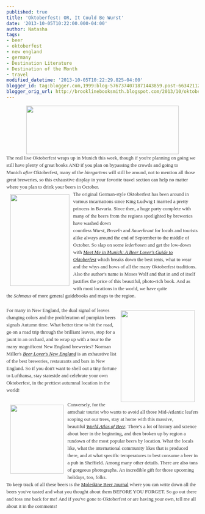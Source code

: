 ```yaml
---
published: true
title: 'Oktoberfest: OR, It Could Be Wurst'
date: '2013-10-05T10:22:00.000-04:00'
author: Natasha
tags:
- beer
- oktoberfest
- new england
- germany
- Destination Literature
- Destination of the Month
- travel
modified_datetime: '2013-10-05T10:22:29.825-04:00'
blogger_id: tag:blogger.com,1999:blog-5767374071871443859.post-6634211248978923613
blogger_orig_url: http://brooklinebooksmith.blogspot.com/2013/10/oktoberfest-or-it-could-be-wurst.html
---
```


<div data-mce-style="text-align: center;" style="color: #333333; font-family: Georgia, 'Times New Roman', 'Bitstream Charter', Times, serif; font-size: 13px; line-height: 19px; text-align: center;"><a data-mce-href="http://globecornerbookstore.com/blogs/wp-content/uploads/2013/10/oktoberfest1.jpg" href="http://globecornerbookstore.com/blogs/wp-content/uploads/2013/10/oktoberfest1.jpg"><img alt="" class="aligncenter  wp-image-9632" data-mce-src="http://globecornerbookstore.com/blogs/wp-content/uploads/2013/10/oktoberfest1-1024x326.jpg" height="127" src="http://globecornerbookstore.com/blogs/wp-content/uploads/2013/10/oktoberfest1-1024x326.jpg" style="border: 0px; display: block; margin-left: auto; margin-right: auto;" title="oktoberfest" width="400" /></a></div><div style="color: #333333; font-family: Georgia, 'Times New Roman', 'Bitstream Charter', Times, serif; font-size: 13px; line-height: 19px;">The real live Oktoberfest wraps up in Munich this week, though if you're planning on going we still have plenty of great books AND if you plan on bypassing the crowds and going to Munich&nbsp;<em>after&nbsp;</em>Oktoberfest, many of the&nbsp;<em>biergartens</em>&nbsp;will still be around, not to mention all those great breweries, so this exhaustive display in your favorite travel section can help no matter where you plan to drink your beers in October.</div><div style="color: #333333; font-family: Georgia, 'Times New Roman', 'Bitstream Charter', Times, serif; font-size: 13px; line-height: 19px;"><a data-mce-href="http://globecornerbookstore.com/blogs/wp-content/uploads/2013/10/meetme1.jpg" href="http://globecornerbookstore.com/blogs/wp-content/uploads/2013/10/meetme1.jpg"><img alt="" class="alignleft  wp-image-9623" data-mce-src="http://globecornerbookstore.com/blogs/wp-content/uploads/2013/10/meetme1.jpg" data-mce-style="margin: 10px;" height="240" src="http://globecornerbookstore.com/blogs/wp-content/uploads/2013/10/meetme1.jpg" style="border: 0px; cursor: default; float: left; margin: 10px;" title="meetme" width="155" /></a>The original German-style Oktoberfest has been around in various incarnations since King Ludwig I married a pretty princess in Bavaria. Since then, a huge party complete with many of the beers from the regions spotlighted by breweries have washed down countless&nbsp;<em>Wurst</em>,&nbsp;<em>Brezeln</em>&nbsp;and&nbsp;<em>Sauerkraut</em>&nbsp;for locals and tourists alike always around the end of September to the middle of October. So slap on some&nbsp;<em>lederhosen</em>&nbsp;and get the low-down with&nbsp;<a data-mce-href="http://www.brooklinebooksmith-shop.com/book/9781626362581" href="http://www.brooklinebooksmith-shop.com/book/9781626362581"><em>Meet Me in Munich: A Beer Lover's Guide to Oktoberfest</em></a>&nbsp;which breaks down the best tents, what to wear and the whys and hows of all the many Oktoberfest traditions. Also the author's name is Moses Wolf and that in and of itself justifies the price of this beautiful, photo-rich book. And as with most locations in the world, we have quite the&nbsp;<em>Schmaus</em>&nbsp;of more general guidebooks and maps to the region.</div><div style="color: #333333; font-family: Georgia, 'Times New Roman', 'Bitstream Charter', Times, serif; font-size: 13px; line-height: 19px;"><br /></div><div style="color: #333333; font-family: Georgia, 'Times New Roman', 'Bitstream Charter', Times, serif; font-size: 13px; line-height: 19px;"><a data-mce-href="http://globecornerbookstore.com/blogs/wp-content/uploads/2013/10/nebeer1.jpg" href="http://globecornerbookstore.com/blogs/wp-content/uploads/2013/10/nebeer1.jpg"><img alt="" class="alignright  wp-image-9624" data-mce-src="http://globecornerbookstore.com/blogs/wp-content/uploads/2013/10/nebeer1.jpg" data-mce-style="margin: 10px;" height="240" src="http://globecornerbookstore.com/blogs/wp-content/uploads/2013/10/nebeer1.jpg" style="border: 0px; cursor: default; float: right; margin: 10px;" title="nebeer" width="194" /></a>For many in New England, the dual signal of leaves changing colors and the proliferation of pumpkin beers signals Autumn time. What better time to hit the road, go on a road trip through the brilliant leaves, stop for a jaunt in an orchard, and to wrap up with a tour to the many magnificent New England breweries? Norman Miller's&nbsp;<a data-mce-href="http://www.brooklinebooksmith-shop.com/book/9780762779963" href="http://www.brooklinebooksmith-shop.com/book/9780762779963"><em>Beer Lover's New England</em></a>&nbsp;is an exhaustive list of the best breweries, restaurants and bars in New England. So if you don't want to shell out a tiny fortune to Lufthansa, stay stateside and celebrate your own Oktoberfest, in the prettiest autumnal location in the world!</div><div style="color: #333333; font-family: Georgia, 'Times New Roman', 'Bitstream Charter', Times, serif; font-size: 13px; line-height: 19px;"><br /></div><div style="color: #333333; font-family: Georgia, 'Times New Roman', 'Bitstream Charter', Times, serif; font-size: 13px; line-height: 19px;"><a data-mce-href="http://globecornerbookstore.com/blogs/wp-content/uploads/2013/10/worldatlasbeer.jpg" href="http://globecornerbookstore.com/blogs/wp-content/uploads/2013/10/worldatlasbeer.jpg"><img alt="" class="alignleft  wp-image-9617" data-mce-src="http://globecornerbookstore.com/blogs/wp-content/uploads/2013/10/worldatlasbeer-234x300.jpg" data-mce-style="margin: 10px;" height="180" src="http://globecornerbookstore.com/blogs/wp-content/uploads/2013/10/worldatlasbeer-234x300.jpg" style="border: 0px; cursor: default; float: left; margin: 10px;" title="worldatlasbeer" width="140" /></a>Conversely, for the armchair tourist who wants to avoid all those Mid-Atlantic leafers scoping out our trees, stay at home with this massive, beautiful&nbsp;<a data-mce-href="http://www.brooklinebooksmith-shop.com/book/9781402789618" href="http://www.brooklinebooksmith-shop.com/book/9781402789618"><em>World Atlas of Beer</em></a>. There's a lot of history and science about beer in the beginning, and then broken up by region a rundown of the most popular beers by location. What the locals like, what the international community likes that is produced there, and at what specific temperatures to best consume a beer in a pub in Sheffield. Among many other details. There are also tons of gorgeous photographs. An incredible gift for those upcoming holidays, too, folks.</div><div style="color: #333333; font-family: Georgia, 'Times New Roman', 'Bitstream Charter', Times, serif; font-size: 13px; line-height: 19px;">To keep track of all these beers is the&nbsp;<a data-mce-href="http://www.brooklinebooksmith-shop.com/book/9788866131595" href="http://www.brooklinebooksmith-shop.com/book/9788866131595">Moleskine Beer Journal</a>&nbsp;where you can write down all the beers you've tasted and what you thought about them BEFORE YOU FORGET. So go out there and toss one back for me! And if you've gone to Oktoberfest or are having your own, tell me all about it in the comments!</div>